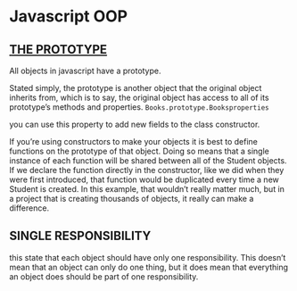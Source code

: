 # Javascript OOP

## [THE PROTOTYPE](./books.js)

All objects in javascript have a prototype.

Stated simply, the prototype is another object that the original object inherits from, which is to say, the original object has access to all of its prototype’s methods and properties.
`Books.prototype.Booksproperties`

you can use this property to add new fields to the class constructor.

If you’re using constructors to make your objects it is best to define functions on the prototype of that object. Doing so means that a single instance of each function will be shared between all of the Student objects. If we declare the function directly in the constructor, like we did when they were first introduced, that function would be duplicated every time a new Student is created. In this example, that wouldn’t really matter much, but in a project that is creating thousands of objects, it really can make a difference.

## SINGLE RESPONSIBILITY

this state that each object should have only one responsibility.
 This doesn’t mean that an object can only do one thing, but it does mean that everything an object does should be part of one responsibility.
